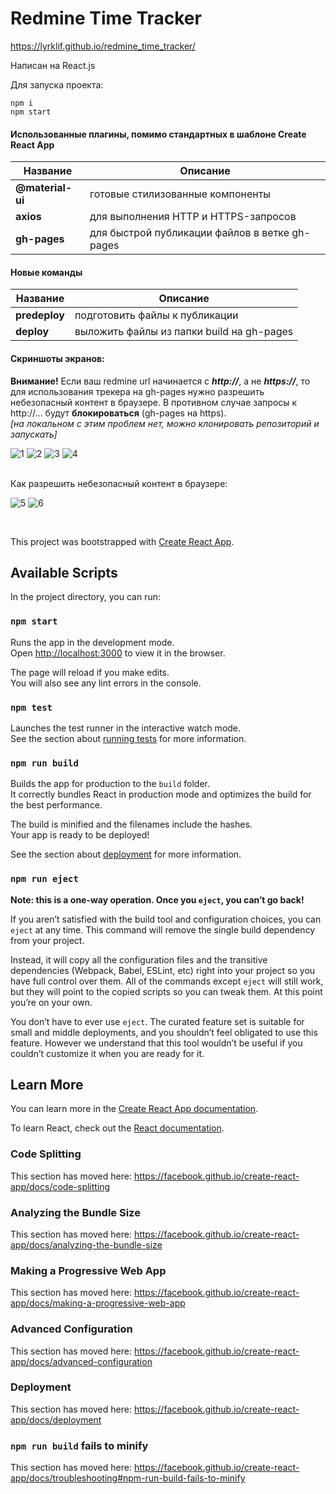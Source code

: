 # Redmine Time Tracker

https://lyrklif.github.io/redmine_time_tracker/  

Написан на React.js  

 Для запуска проекта:  
 ```  
 npm i  
 npm start  
```

 #### Использованные плагины, помимо стандартных в шаблоне Create React App  
 Название | Описание
 ------------ | -------------
 **@material-ui** | готовые стилизованные компоненты 
 **axios** | для выполнения HTTP и HTTPS-запросов 
 **gh-pages** | для быстрой публикации файлов в ветке gh-pages 

 #### Новые команды
   Название | Описание
  ------------ | -------------
  **predeploy** | подготовить файлы к публикации 
  **deploy** | выложить файлы из папки build на gh-pages 

 #### Скриншоты экранов: 


**Внимание!** Если ваш redmine url начинается с ***http://***, а не ***https://***, то для использования трекера на gh-pages нужно разрешить небезопасный контент в браузере. В противном случае запросы к http://... будут **блокироваться** (gh-pages на https).   
 *[на локальном с этим проблем нет, можно клонировать репозиторий и запускать]*  
 
![1](https://user-images.githubusercontent.com/41914434/209459380-ae727f73-42e3-4801-ab60-ff2704cadae4.png)
![2](https://user-images.githubusercontent.com/41914434/209459379-771c29a9-7ba5-49e4-83ef-58e7b89bd379.png)
![3](https://user-images.githubusercontent.com/41914434/209459377-fcf50ceb-334d-498b-8303-25a30e66f302.png)
![4](https://user-images.githubusercontent.com/41914434/209459381-a688af62-2ea3-4321-8d70-892218435d96.png)


 <br>
 Как разрешить небезопасный контент в браузере:  
 
![5](https://user-images.githubusercontent.com/41914434/209459409-decfdb4e-996d-4b22-8d38-06b799432093.png) 
![6](https://user-images.githubusercontent.com/41914434/209459406-a7f4fcfb-c48a-4d98-9211-814ed10a357b.png)

 
 
 
 <br> 

This project was bootstrapped with [Create React App](https://github.com/facebook/create-react-app).

## Available Scripts

In the project directory, you can run:

### `npm start`

Runs the app in the development mode.<br />
Open [http://localhost:3000](http://localhost:3000) to view it in the browser.

The page will reload if you make edits.<br />
You will also see any lint errors in the console.

### `npm test`

Launches the test runner in the interactive watch mode.<br />
See the section about [running tests](https://facebook.github.io/create-react-app/docs/running-tests) for more information.

### `npm run build`

Builds the app for production to the `build` folder.<br />
It correctly bundles React in production mode and optimizes the build for the best performance.

The build is minified and the filenames include the hashes.<br />
Your app is ready to be deployed!

See the section about [deployment](https://facebook.github.io/create-react-app/docs/deployment) for more information.

### `npm run eject`

**Note: this is a one-way operation. Once you `eject`, you can’t go back!**

If you aren’t satisfied with the build tool and configuration choices, you can `eject` at any time. This command will remove the single build dependency from your project.

Instead, it will copy all the configuration files and the transitive dependencies (Webpack, Babel, ESLint, etc) right into your project so you have full control over them. All of the commands except `eject` will still work, but they will point to the copied scripts so you can tweak them. At this point you’re on your own.

You don’t have to ever use `eject`. The curated feature set is suitable for small and middle deployments, and you shouldn’t feel obligated to use this feature. However we understand that this tool wouldn’t be useful if you couldn’t customize it when you are ready for it.

## Learn More

You can learn more in the [Create React App documentation](https://facebook.github.io/create-react-app/docs/getting-started).

To learn React, check out the [React documentation](https://reactjs.org/).

### Code Splitting

This section has moved here: https://facebook.github.io/create-react-app/docs/code-splitting

### Analyzing the Bundle Size

This section has moved here: https://facebook.github.io/create-react-app/docs/analyzing-the-bundle-size

### Making a Progressive Web App

This section has moved here: https://facebook.github.io/create-react-app/docs/making-a-progressive-web-app

### Advanced Configuration

This section has moved here: https://facebook.github.io/create-react-app/docs/advanced-configuration

### Deployment

This section has moved here: https://facebook.github.io/create-react-app/docs/deployment

### `npm run build` fails to minify

This section has moved here: https://facebook.github.io/create-react-app/docs/troubleshooting#npm-run-build-fails-to-minify
